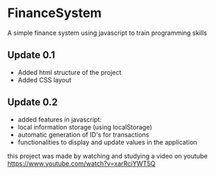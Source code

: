 # FinanceSystem
A simple finance system using javascript to train programming skills


## Update 0.1 
- Added html structure of the project
- Added CSS layout

## Update 0.2
- added features in javascript:
- local information storage (using localStorage)
- automatic generation of ID's for transactions
- functionalities to display and update values ​​in the application

this project was made by watching and studying a video on youtube
https://www.youtube.com/watch?v=xarRciYWT5Q